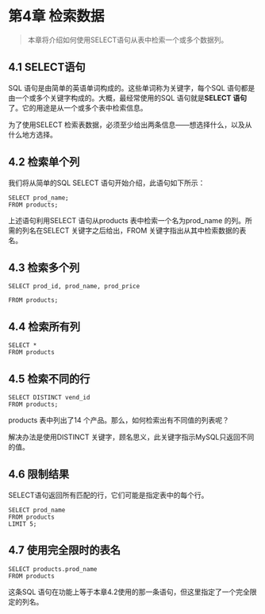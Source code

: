# 第4章 检索数据

> 本章将介绍如何使用SELECT语句从表中检索一个或多个数据列。

## 4.1 SELECT语句

 SQL 语句是由简单的英语单词构成的。这些单词称为关键字，每个SQL 语句都是由一个或多个关键字构成的。大概，最经常使用的SQL 语句就是**SELECT 语句**了。它的用途是从一个或多个表中检索信息。

为了使用SELECT 检索表数据，必须至少给出两条信息——想选择什么，以及从什么地方选择。

## 4.2 检索单个列

我们将从简单的SQL SELECT 语句开始介绍，此语句如下所示：

```
SELECT prod_name;
FROM products;
```
 上述语句利用SELECT  语句从products  表中检索一个名为prod_name 的列。所需的列名在SELECT 关键字之后给出，FROM 关键字指出从其中检索数据的表名。

## 4.3 检索多个列

```
SELECT prod_id, prod_name, prod_price

FROM products;
```

## 4.4 检索所有列

```
SELECT *
FROM products
```

## 4.5 检索不同的行

```
SELECT DISTINCT vend_id
FROM products;
```

products 表中列出了14 个产品。那么，如何检索出有不同值的列表呢？

解决办法是使用DISTINCT 关键字，顾名思义，此关键字指示MySQL只返回不同的值。

## 4.6 限制结果

SELECT语句返回所有匹配的行，它们可能是指定表中的每个行。

```
SELECT prod_name
FROM products
LIMIT 5;
```

## 4.7 使用完全限时的表名

```
SELECT products.prod_name
FROM products
```

 这条SQL 语句在功能上等于本章4.2使用的那一条语句，但这里指定了一个完全限定的列名。

